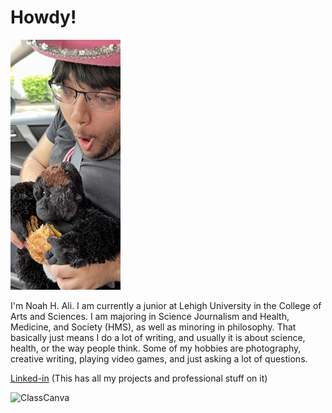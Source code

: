 # Howdy!

![profile](https://github.com/Nha257/Nha257.github.io/blob/main/IMG_8637.png?raw=true)

I'm Noah H. Ali. I am currently a junior at Lehigh University in the College of Arts and Sciences. I am majoring in Science Journalism and Health, Medicine, and Society (HMS), as well as minoring in philosophy. That basically just means I do a lot of writing, and usually it is about science, health, or the way people think. Some of my hobbies are photography, creative writing, playing video games, and just asking a lot of questions.

[Linked-in](https://www.linkedIn.com/in/noah-ali-661b5729b/) (This has all my projects and professional stuff on it)

![ClassCanva]([[https://github.com/Nha257/Nha257.github.io/blob/main/IMG_8637.png?raw=true](https://github.com/Nha257/Nha257.github.io/blob/main/1.png?raw=true)](https://github.com/Nha257/Nha257.github.io/blob/main/1.png?raw=true))
